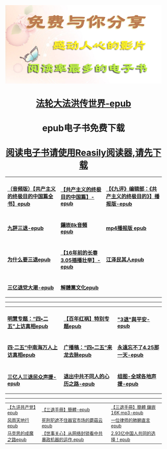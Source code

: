 
<tbody>
<tr>
<td align="center"><IMG SRC="https://github.com/dfchunsring/wer/blob/master/img/2018-0514189.jpg?raw=true" width=880></td>
</tr>
<h1 align="center">	
<td><a href="https://github.com/dfchunsring/yue/blob/master/epub--1/fldfhao.epub?raw=true">法轮大法洪传世界-epub</a></td></h1></p>		
	
<h1 align="center">epub电子书免费下载</h1></p>
<h1 align="center">	
<td><a href="https://github.com/dfchunsring/wer/blob/master/downldoad/Reasily1802h.apk?raw=true">阅读电子书请使用Reasily阅读器,请先下载</a></td></h1></p>	
	
<table>

<tr>	
	<td><h3><a href="https://github.com/dfchunsring/yue/blob/master/epub/goalmp3Np.epub?raw=true">（音频版）【共产主义的终极目的中国篇全书】epub</a></h3></td>
	<td><h3><a href="https://github.com/dfchunsring/wer/blob/master/epub/gbUltiGoalCmChina.epub?raw=true">【共产主义的终极目的中国篇】-epub </a></h3></td>
	<td><h3><a href="https://github.com/dfchunsring/yue/blob/master/epub--1/goalmp3Npr.epub?raw=true">【《九评》编辑部：《共产主义的终极目的》】播报版-epub</a></h3></td>	
</tr>

<tr>
<td><h3><a href="https://github.com/dfchunsring/yue/blob/master/epub--1/jpgcdm4a5k.epub?raw=true">九評三退-epub</a></h3></td>
<td><h3><a href="https://git.io/8k">鑲崁8k音頻epub</a>&nbsp;&nbsp; </a></h3></td>
<td><h3><a href="https://github.com/dfchunsring/wer/blob/master/downldoad/goalmp4Npf.epub?raw=true">mp4播报版 epub </a></h3></td>	
</tr>
<tr>
	<td><h3><a href="https://git.io/whytd">为什么要三退epub</a></h3></td>	
	<td><h3><a href="https://github.com/dfchunsring/wer/blob/master/epub/305.epub?raw=true"> 【16年前的长春3.05插播壮举】-epub</a></h3></td>	
	<td><h3><a href="https://github.com/dfchunsring/yue/blob/master/epub--1/jzmqr-p-2018.epub?raw=true">江泽民其人epub</a></h3></td>

</tr>
<tr>
<td><h3><a href="https://github.com/dfchunsring/wer/blob/master/epub-1/300Mst.epub?raw=true">三亿退党大潮-epub</a></h3></td>	
<td><h3><a href="https://git.io/jtdwh">解體黨文化epub</a></h3></td>
</tr>
</table>
<hr/>	
<table>
<tr>
	<td><h3><a href="https://github.com/dfchunsring/wer/blob/master/epub-1/ak-425mstthtr.epub?raw=true" width=270>明慧专题：“四•二五”上访真相epub</a></h3></td>	
	<td><h3><a href="https://github.com/dfchunsring/wer/blob/master/downldoad/upd-bnhha1_20.epub?raw=true" width=270>【百年红祸】特别专题epub</a></h3></td>
	<td><h3><a href="https://github.com/dfchunsring/wer/blob/master/epub-1/3tvspd316-ok.epub?raw=true" width=270>"3退"與平安-epub</a></h3></td>
</tr>	
<tr>
	<td><h3><a href="https://github.com/dfchunsring/wer/blob/master/epub-1/425petitioning.epub?raw=true" width=270>四‧二五”中南海万人上访真相epub</a></h3></td>	
	<td><h3><a href="https://github.com/dfchunsring/wer/blob/master/epub-1/ok.425Insandouts..epub?raw=true" width=270>广播稿：“四•二五”来龙去脉epub</a></h3></td>
	<td><h3><a href="https://github.com/dfchunsring/wer/blob/master/epub-1/425snfa.epub?raw=true" width=270>永遠忘不了4.25那一天-epub</a></h3></td>	
	
</tr>	
<tr>
	<td><h3><a href="https://github.com/dfchunsring/wer/blob/master/epub-1/3etd1.epub?raw=true" width=270>三亿人三退民众声援-epub</a></h3></td>	
	<td><h3><a href="https://github.com/dfchunsring/wer/blob/master/epub-1/3elntcjg.epub?raw=true" width=270>退出中共不同人的心历之路-epub</a></h3></td>
	<td><h3><a href="https://github.com/dfchunsring/wer/blob/master/epub-1/td3e..epub?raw=true" width=270>组图-全球各地声援-epub</a></h3></td>	
</tr>
</table>
<hr/>
<table>	
<tr>
	<td><a href="https://git.io/9ping">【九评共产党】epub</a></td>
	<td><a href="https://github.com/dfchunsring/wer/blob/master/epub/stsc.epub?raw=true">【三退手冊】簡體-epub</a></td>
	<td><a href="https://github.com/dfchunsring/wer/blob/master/epub/stsczf.epub?raw=true">【三退手冊】簡體 鑲嵌16K mp3-epub</a></td>
	
</tr>

<tr>
	<td><a href="https://git.io/fytdx">风雨天地行epub</a></td>
	<td><a href="https://git.io/mro">死刑犯遮不住器官市场的蘑菇云epub</a></td>
	<td><a href="https://github.com/dfchunsring/wer/blob/master/epub/lawyer.epub?raw=true">一位律师的肺腑直言epub</a></td>
</tr>

<tr>
	<td><a href="https://git.io/mks">马克思的成魔之路epub</a></td>
	<td><a href="https://github.com/dfchunsring/wer/blob/master/epub/Everconcaa..epub?raw=true">【世事关心】从网络封锁看中共暴政机器的运作.epub</a></td>
	<td><a href="https://github.com/dfchunsring/wer/blob/master/epub/stsczf.epub?raw=true">2.93亿中国人共同的选择！epub</a></td>
</tr>
</table>  
</tbody>

